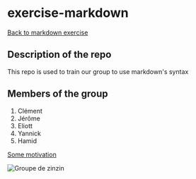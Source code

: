 # exercise-markdown

[Back to markdown exercise](https://github.com/A3lequenne/exercise-markdown/blob/main/markdown.md)

## Description of the repo
This repo is used to train our group to use markdown's syntax

## Members of the group
1. Clément
2. Jérôme
3. Eliott
4. Yannick
5. Hamid

[Some motivation](https://www.youtube.com/watch?v=btPJPFnesV4&pp=ygUQZXllIG9mIHRoZSB0aWdlcg%3D%3D)

![Groupe de zinzin](https://resize-gulli.jnsmedia.fr/rcrop/1900,550,smartcrop,center-top/img//var/jeunesse/storage/images/gulli/chaine-tv/dessins-animes/les-zinzins-de-l-espace/23288776-19-fre-FR/Les-zinzins-de-l-espace.jpg)
